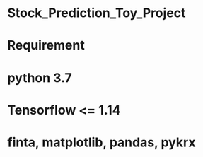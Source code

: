 # Stock_Prediction_Toy_Project

# Requirement
# python 3.7
# Tensorflow <= 1.14
# finta, matplotlib, pandas, pykrx
